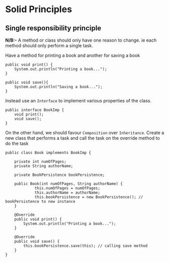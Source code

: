 # Solid Principles

## Single responsibility principle

**N/B:-** A method or class should only have one reason to change. ie each method should only perform a single task.

Have a method for printing a book and another for saving a book

```
public void print() {
    System.out.println("Printing a book...");
}

public void save(){
    System.out.println("Saving a book...");
}
```

Instead use an `Interface` to implement various properties of the class.

```
public interface BookImp {
    void print();
    void save();
}
```

On the other hand, we should favour `Composition` over `Inheritance`. Create a new class that performs a task and call the task on the override method to do the task 

```
public class Book implements BookImp {

    private int numOfPages;
    private String authorName;
    
    private BookPersistence bookPersistence;

    public Book(int numOfPages, String authorName) {
             this.numOfPages = numOfPages;
             this.authorName = authorName;
             this.bookPersistence = new BookPersistence(); // bookPersistence to new instance
    }

    @Override
    public void print() {
        System.out.println("Printing a book...");
    }
    
    @Override
    public void save() {
        this.bookPersistence.save(this); // calling save method
    }
}
```